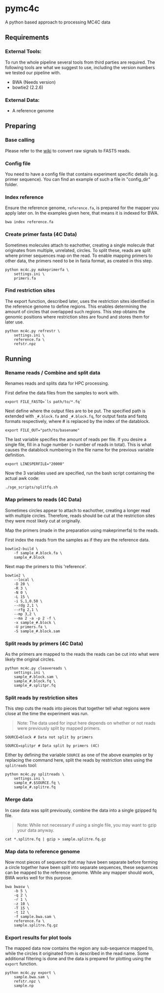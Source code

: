 # pymc4c
A python based approach to processing MC4C data


## Requirements

### External Tools:
To run the whole pipeline several tools from third parties are required. The following tools are what we suggest to use, including the version numbers we tested our pipeline with.
- BWA (Needs version)
- bowtie2 (2.2.6)

### External Data:
- A reference genome


## Preparing

### Base calling
Please refer to the [wiki](https://github.com/UMCUGenetics/pymc4c/wiki/Converting-raw-signals-(i.e.-Squiggle)-to-FAST5) to convert raw signals to FAST5 reads.

### Config file
You need to have a config file that contains experiment specific details (e.g. primer sequence). You can find an example of such a file in "config_dir" folder.

### Index reference
Ensure the reference genome, `reference.fa`, is prepared for the mapper you apply later on. In the examples given here, that means it is indexed for BWA.
```
bwa index reference.fa
```

### Create primer fasta (4C Data)
Sometimes molecules attach to eachother, creating a single molecule that originates from multiple, unrelated, circles. To split these, reads are split where primer sequences map on the read. To enable mapping primers to other data, the primers need to be in fasta format, as created in this step.

```
python mc4c.py makeprimerfa \
	settings.ini \
	primers.fa
```

### Find restriction sites
The export function, described later, uses the restriction sites identified in the reference genome to define regions. This enables determining the amount of circles that overlapped such regions.
This step obtains the genomic positions where restriction sites are found and stores them for later use.

```
python mc4c.py refrestr \
	settings.ini \
	reference.fa \
	refstr.npz
```


## Running

### Rename reads / Combine and split data
Renames reads and splits data for HPC processing.

First define the data files from the samples to work with. 

```
export FILE_FASTQ=`ls path/to/*.fq`  
```

Next define where the output files are to be put. The specified path is extended with `_#.block.fa` and `_#.block.fq`, for output fasta and fastq formats respectively, where # is replaced by the index of the datablock.

```
export FILE_OUT="path/to/basename"  
```

The last variable specifies the amount of reads per file. If you desire a single file, fill in a huge number (> number of reads in total). This is what causes the datablock numbering in the file name for the previous variable definition.

```
export LINESPERFILE="20000"  
```

Now the 3 variables used are specified, run the bash script containing the actual awk code:

```
./sge_scripts/splitfq.sh  
```

### Map primers to reads (4C Data)
Sometimes circles appear to attach to eachother, creating a longer read with multiple circles. 
Therefore, reads should be cut at the restriction sites they were most likely cut at originally. 

Map the primers (made in the preparation using makeprimerfa) to the reads.

First index the reads from the samples as if they are the reference data.

```
bowtie2-build \
	-f sample_#.block.fa \
	sample_#.block
```

Next map the primers to this 'reference'.

```
bowtie2 \
	--local \
	-D 20 \
	-R 3 \
	-N 0 \
	-L 15 \
	-i S,1,0.50 \
	--rdg 2,1 \
	--rfg 2,1 \
	--mp 3,2 \
	--ma 2 -a -p 2 -f \
	-x sample_#.block \
	-U primers.fa \
	-S sample_#.block.sam
```

### Split reads by primers (4C Data)
As the primers are mapped to the reads the reads can be cut into what were likely the original circles.

```
python mc4c.py cleavereads \
	settings.ini \
	sample_#.block.sam \
	sample_#.block.fq \
	sample_#.splitpr.fq
```

### Split reads by restriction sites
This step cuts the reads into pieces that together tell what regions were close at the time the experiment was run.

> Note: The data used for input here depends on whether or not reads were previously split by mapped primers.

```
SOURCE=block # Data not split by primers
```
```
SOURCE=splitpr # Data split by primers (4C)
```

Either by defining the variable `SOURCE` as one of the above examples or by replacing the command here, split the reads by restriction sites using the `splitreads` tool:

```
python mc4c.py splitreads \
	settings.ini \
	sample_#.$SOURCE.fq \
	sample_#.splitre.fq
```

### Merge data
In case data was split previously, combine the data into a single gzipped fq file.
> Note: While not necessary if using a single file, you may want to gzip your data anyway.

```
cat *.splitre.fq | gzip > sample.splitre.fq.gz
```

### Map data to reference genome
Now most pieces of sequence that may have been separate before forming a circle together have been split into separate sequences, these sequences can be mapped to the reference genome. While any mapper should work, BWA works well for this purpose.

```
bwa bwasw \
	-b 5 \
	-q 2 \
	-r 1 \
	-z 10 \
	-T 15 \
	-t 12 \
 	-f sample.bwa.sam \
	reference.fa \
	sample.splitre.fq.gz
```

### Export results for plot tools
The mapped data now contains the region any sub-sequence mapped to, while the circles it originated from is described in the read name. Some additional filtering is done and the data is prepared for plotting using the `export` function.

```
python mc4c.py export \
	sample.bwa.sam \
	refstr.npz \
	sample.np
```
